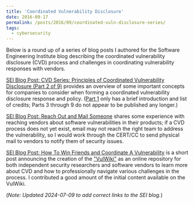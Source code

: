 ```yaml
---
title: 'Coordinated Vulnerability Disclosure'
date: 2016-09-17
permalink: /posts/2016/09/coordinated-vuln-disclosure-series/
tags:
  - cybersecurity
---
```


Below is a round up of a series of blog posts I authored for the Software Engineering Institute blog describing the coordinated vulnerability disclosure (CVD) process and challenges in coordinating vulnerability responses with vendors.

[SEI Blog Post: CVD Series: Principles of Coordinated Vulnerability Disclosure (Part 2 of 9)](https://insights.sei.cmu.edu/blog/cvd-series-principles-of-coordinated-vulnerability-disclosure-part-2-of-9/) provides an overview of some important concepts for companies to consider when forming a coordinated vulnerability disclosure response and policy. ([Part 1](https://insights.sei.cmu.edu/blog/cvd-series-what-is-coordinated-vulnerability-disclosure-part-1-of-9/) only has a brief introduction and list of credits; Parts 3 through 9 do not appear to be published any longer.)

[SEI Blog Post: Reach Out and Mail Someone](https://insights.sei.cmu.edu/blog/reach-out-and-mail-someone/) shares some experience with reaching vendors about software vulnerabilities in their products; if a CVD process does not yet exist, email may not reach the right team to address the vulnerability, so I would work through the CERT/CC to send physical mail to vendors to notify them of security issues.

[SEI Blog Post: How To Win Friends and Coordinate A Vulnerability](https://insights.sei.cmu.edu/blog/how-win-friends-and-coordinate-vulnerability/) is a short post announcing the creation of the ["VulWiki"](https://vuls.cert.org) as an online repository for both independent security researchers and software vendors to learn more about CVD and how to professionally navigate various challenges in the process. I contributed a good amount of the initial content available on the VulWiki.

(_Note: Updated 2024-07-09 to add correct links to the SEI blog._)
